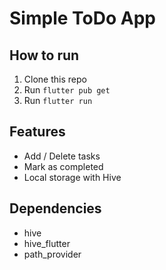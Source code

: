 # Simple ToDo App

## How to run
1. Clone this repo
2. Run `flutter pub get`
3. Run `flutter run`

## Features
- Add / Delete tasks
- Mark as completed
- Local storage with Hive

## Dependencies
- hive
- hive_flutter
- path_provider
